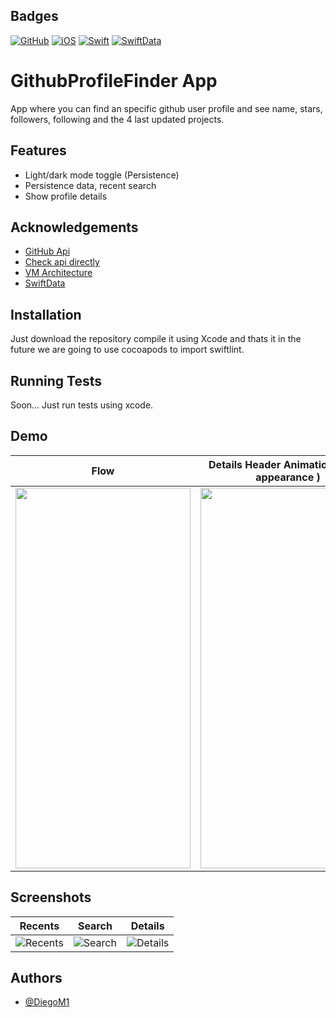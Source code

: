 ## Badges
[![GitHub](https://img.shields.io/badge/GitHub-gray.svg)](https://docs.github.com/en/rest?apiVersion=2022-11-28) [![iOS](https://img.shields.io/badge/iOS-white.svg)](https://developer.apple.com)   [![Swift](https://img.shields.io/badge/swift-orange.svg)](https://developer.apple.com/documentation/swift/)  [![SwiftData](https://img.shields.io/badge/swiftData-blue.svg)](https://developer.apple.com/xcode/swiftdata/)


# GithubProfileFinder App

App where you can find an specific github user profile and see name, stars, followers, following and the 4 last updated projects.



## Features

- Light/dark mode toggle (Persistence)
- Persistence data, recent search
- Show profile details


## Acknowledgements

 - [GitHub Api](https://docs.github.com/en/rest)
 - [Check api directly](https://api.github.com/users/DiegoM1)
 - [VM Architecture](https://betterprogramming.pub/swiftui-architecture-a-complete-guide-to-mv-pattern-approach-5f411eaaaf9e)
 - [SwiftData](https://developer.apple.com/xcode/swiftdata/)


## Installation

Just download the repository  compile it using Xcode and thats it in the future we are going to use cocoapods to import swiftlint.
## Running Tests

Soon... Just run tests using xcode.


## Demo
| Flow | Details Header Animation ( Light appearance ) | Details Header Animation ( Dark appearance )
| -------- | -------| --------- |
|<img src="https://github.com/user-attachments/assets/943a7195-3a38-4955-afcd-ed5f04edac81" height="609" width="280">| <img src="https://github.com/user-attachments/assets/1783e4eb-e016-4b4b-93c5-11f18708cecd" height="609" width="280">|<img src="https://github.com/user-attachments/assets/7a9f0e65-aa09-4dca-8a90-c50fab065d08" height="609" width="280">|





## Screenshots
| Recents | Search | Details |
|-------------------|---------|----------------|
|![Recents](https://github.com/user-attachments/assets/73268016-50ff-4cfc-91c5-8ae83fa9ee02)|![Search](https://github.com/user-attachments/assets/cbdcbefe-ac18-4ff7-9973-80ffd97dfe3e)|![Details](https://github.com/user-attachments/assets/ea6417e0-13b0-41f6-8dd5-3e91ee0e130d)|




## Authors

- [@DiegoM1](https://github.com/DiegoM1)

